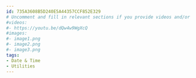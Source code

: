 ```yaml
---
id: 735A3608B5D240E5A44357CCF852E329
# Uncomment and fill in relevant sections if you provide videos and/or images
#videos:
#- https://youtu.be/dQw4w9WgXcQ
#images:
#- image1.png
#- image2.png
#- image3.png
tags:
- Date & Time
- Utilities
---
```

